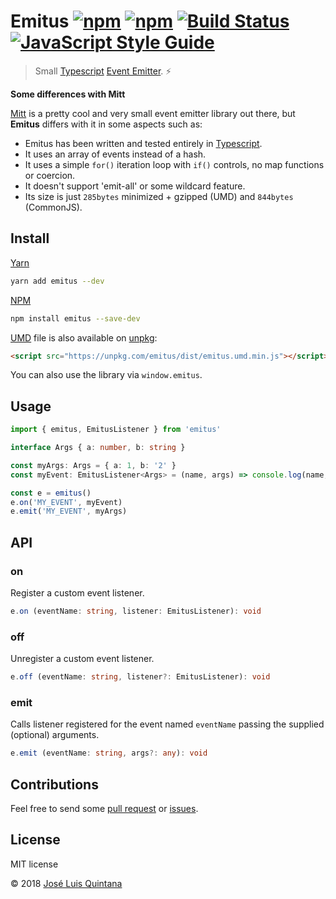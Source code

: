 # Emitus [![npm](https://img.shields.io/npm/v/emitus.svg)](https://www.npmjs.com/package/emitus) [![npm](https://img.shields.io/npm/dt/emitus.svg)](https://www.npmjs.com/package/emitus) [![Build Status](https://travis-ci.org/joseluisq/emitus.svg?branch=master)](https://travis-ci.org/joseluisq/emitus) [![JavaScript Style Guide](https://img.shields.io/badge/code%20style-standard-brightgreen.svg)](http://standardjs.com/)

> Small [Typescript](https://www.typescriptlang.org/) [Event Emitter](https://nodejs.org/api/events.html). :zap:

__Some differences with Mitt__

[Mitt](https://github.com/developit/mitt) is a pretty cool and very small event emitter library out there, but __Emitus__ differs with it in some aspects such as:

- Emitus has been written and tested entirely in [Typescript](./src/index.ts).
- It uses an array of events instead of a hash.
- It uses a simple `for()` iteration loop with `if()` controls, no map functions or coercion.
- It doesn't support 'emit-all' or some wildcard feature.
- Its size is just `285bytes` minimized + gzipped (UMD) and `844bytes` (CommonJS).

## Install

[Yarn](https://github.com/yarnpkg/)

```sh
yarn add emitus --dev
```

[NPM](https://www.npmjs.com/)

```sh
npm install emitus --save-dev
```

[UMD](https://github.com/umdjs/umd/) file is also available on [unpkg](https://unpkg.com):

```html
<script src="https://unpkg.com/emitus/dist/emitus.umd.min.js"></script>
```

You can also use the library via `window.emitus`.

## Usage

```ts
import { emitus, EmitusListener } from 'emitus'

interface Args { a: number, b: string }

const myArgs: Args = { a: 1, b: '2' }
const myEvent: EmitusListener<Args> = (name, args) => console.log(name, args)

const e = emitus()
e.on('MY_EVENT', myEvent)
e.emit('MY_EVENT', myArgs)
```

## API

### on

Register a custom event listener.

```ts
e.on (eventName: string, listener: EmitusListener): void
```

### off

Unregister a custom event listener.

```ts
e.off (eventName: string, listener?: EmitusListener): void
```

### emit

Calls listener registered for the event named `eventName` passing the supplied (optional) arguments.

```ts
e.emit (eventName: string, args?: any): void
```

## Contributions
Feel free to send some [pull request](https://github.com/joseluisq/emitus/pulls) or [issues](https://github.com/joseluisq/emitus/issues).

## License
MIT license

© 2018 [José Luis Quintana](http://git.io/joseluisq)

